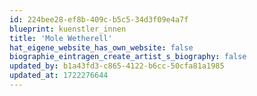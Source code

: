 ```yaml
---
id: 224bee28-ef8b-409c-b5c5-34d3f09e4a7f
blueprint: kuenstler_innen
title: 'Mole Wetherell'
hat_eigene_website_has_own_website: false
biographie_eintragen_create_artist_s_biography: false
updated_by: b1a43fd3-c865-4122-b6cc-50cfa81a1985
updated_at: 1722276644
---
```

